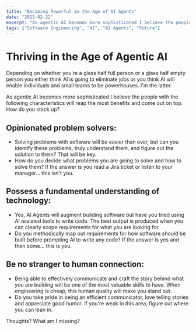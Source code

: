 ```yaml
---
title: "Becoming Powerful in the Age of AI Agents"
date: "2025-02-22"
excerpt: "As agentic AI becomes more sophisticated I believe the people with the following characteristics will reap the most benefits and come out on top."
tags: ["Software Engineering", "AI", "AI Agents", "Future"]
---
```

# Thriving in the Age of Agentic AI

Depending on whether you're a glass half full person or a glass half empty person you either think AI is going to eliminate jobs or you think AI will enable individuals and small teams to be powerhouses. I'm the latter.

As agentic AI becomes more sophisticated I believe the people with the following characteristics will reap the most benefits and come out on top. How do you stack up?

## **Opinionated problem solvers:**
* Solving problems with software will be easier than ever, but can you identify these problems, truly understand them, and figure out the solution to them? That will be key.
* How do you decide what problems you are going to solve and how to solve them? If the answer is you read a Jira ticket or listen to your manager… this isn't you.

## **Possess a fundamental understanding of technology:**
* Yes, AI Agents will augment building software but have you tried using AI assisted tools to write code. The best output is produced when you can clearly scope requirements for what you are looking for.
* Do you methodically map out requirements for how software should be built before prompting AI to write any code? If the answer is yes and then some… this is you.

## **Be no stranger to human connection:**
* Being able to effectively communicate and craft the story behind what you are building will be one of the most valuable skills to have. When engineering is cheap, this human quality will make you stand out.
* Do you take pride in being an efficient communicator, love telling stories and appreciate good humor. If you're weak in this area, figure out where you can lean in.

Thoughts? What am I missing?